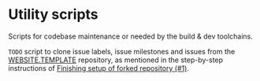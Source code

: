 # Utility scripts

Scripts for codebase maintenance or needed by the
build & dev toolchains.

`TODO` script to clone issue labels, issue milestones
and issues from the [WEBSITE.TEMPLATE](https://github.com/hestia-admin/website.template/issues/) repository, as mentioned in the step-by-step instructions of [Finishing setup of forked repository (#1)](../../issues/1).
